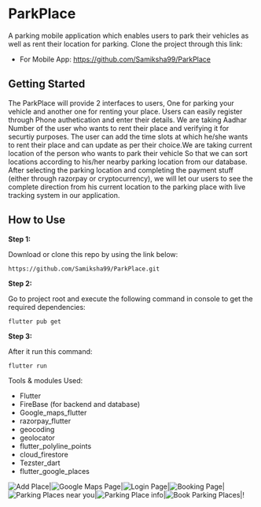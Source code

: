 # ParkPlace

A parking mobile application which enables users to park their vehicles as well as rent their location for parking. Clone the project through this link:
   * For Mobile App:  https://github.com/Samiksha99/ParkPlace

## Getting Started

The ParkPlace will provide 2 interfaces to users, One for parking your vehicle and another one for renting your place. Users can easily register through Phone authetication and
enter their details. We are taking Aadhar Number of the user who wants to rent their place and verifying it for securtiy purposes. The user can add the time slots at which he/she wants to rent their place and can update as per their choice.We are taking current location of the person who wants to park their vehicle So that we can sort locations according to his/her nearby parking location from our database. After selecting the parking location and completing the payment stuff (either through razorpay or cryptocurrency), we will let our users to see the complete direction from his current location to the parking place with live tracking system in our application.

## How to Use 

**Step 1:**

Download or clone this repo by using the link below:
```
https://github.com/Samiksha99/ParkPlace.git
```

**Step 2:**

Go to project root and execute the following command in console to get the required dependencies: 

```
flutter pub get 
```
**Step 3:**

After it run this command:
  ```
  flutter run
  ```
  
  Tools & modules Used:
  - Flutter 
  - FireBase (for backend and database)
  - Google_maps_flutter
  - razorpay_flutter
  - geocoding
  - geolocator
  - flutter_polyline_points
  - cloud_firestore
  - Tezster_dart
  - flutter_google_places
  
  
  ![Add Place](https://github.com/Samiksha99/ParkPlace/blob/main/Images/login.jpeg)|![Google Maps Page](https://github.com/Samiksha99/ParkPlace/blob/main/Images/bookingSlots.jpeg)|![Login Page](https://github.com/Samiksha99/ParkPlace/blob/main/Images/registerPlace.jpeg)|![Booking Page](https://github.com/Samiksha99/ParkPlace/blob/main/Images/showRoute.jpeg)|![Parking Places near you](https://github.com/Samiksha99/ParkPlace/blob/main/Images/parkingPlacesNearYou.jpg)|![Parking Place info](https://github.com/Samiksha99/ParkPlace/blob/main/Images/parkingPlaceInfo.jpeg)|![Book Parking Places](https://github.com/Samiksha99/ParkPlace/blob/main/Images/bookParkingPlaces.jpg)|!
  
